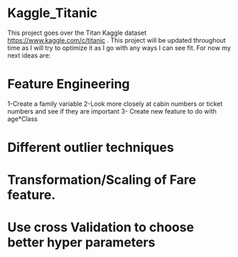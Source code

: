 # Kaggle_Titanic

This project goes over the Titan Kaggle dataset https://www.kaggle.com/c/titanic .
This project will be updated throughout time as I will try to optimize it as I go with any ways I can see fit.
For now my next ideas are:
# Feature Engineering
  1-Create a family variable
  2-Look more closely at cabin numbers or ticket numbers and see if they are important
  3- Create new feature to do with age*Class
  
  # Different outlier techniques
  # Transformation/Scaling of Fare feature.
 # Use cross Validation to choose better hyper parameters
